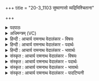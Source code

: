 +++
title = "20-3_1103 सुष्वाणासो व्यद्रिभिश्चिताना"

+++
<details><summary>पदपाठः</summary>

सु꣣ण्वाणा꣡सः꣢। वि। अ꣡द्रि꣢꣯भिः। अ। द्रि꣣भिः। चि꣡ता꣢꣯नाः। गोः। अ꣡धि꣢꣯। त्व꣣चि꣢। इ꣡ष꣢꣯म्। अ꣣स्म꣡भ्य꣢म्। अ꣣भि꣡तः꣢। सम्। अ꣣स्वरन्। वसुवि꣡दः꣢। व꣣सु। वि꣡दः꣢꣯। ११०३।
</details>

<details><summary>अधिमन्त्रम् (VC)</summary>

- पवमानः सोमः
- मनुः सांवरणः
- अनुष्टुप्
- गान्धारः
</details>

<details><summary>हिन्दी : आचार्य रामनाथ वेदालंकार - विषयः</summary>

आगे फिर उन्हीं का वर्णन है।
</details>

<details><summary>हिन्दी : आचार्य रामनाथ वेदालंकार - पदार्थः</summary>

पदार्थान्वय -  (अद्रिभिः)मेघों के समान सरस मनों से(सुष्वाणासः)उपदेश देनेवाले, (गोः)राष्ट्रभूमि के(त्वचि अधि)पृष्ठ पर(चितानाः)शिक्षण कला वा राजनीति को जाननेवाले, (वसुविदः)विद्याधन वा सुवर्ण आदि धन को प्राप्त करानेवाले गुरु वा राजपुरुष(इषम्)अभीष्ट ज्ञान वा धन(अस्मभ्यम्)हमारे लिए(अभितः)सब ओर से(समस्वरन्)घोषित करें अर्थात् प्रदान करें ॥३॥
</details>

<details><summary>हिन्दी : आचार्य रामनाथ वेदालंकार - भावार्थः</summary>

भावार्थ -  गुरुओं वा राजपुरुषों को विद्वान् कीर्त्तिमान्,विद्योपदेशक तथा अभीष्ट धन आदि प्राप्त करानेवाला होना चाहिए ॥३॥
</details>

<details><summary>संस्कृत : आचार्य रामनाथ वेदालंकार - विषयः</summary>

अथ पुनरपि त एव वर्ण्यन्ते।
</details>

<details><summary>संस्कृत : आचार्य रामनाथ वेदालंकार - पदार्थः</summary>

पदार्थान्वय -  (अद्रिभिः)मेघैरिव सरसैर्मनोभिः(सुष्वाणासः)उपदिशन्तः।[स्वन शब्दे,लिटः कानच्,द्वित्वम्। आज्जसेरसुक्।] (गोः)राष्ट्रभूम्याः(त्वचि अधि)पृष्ठे(चितानाः)शिक्षणकलां राजनीतिं च जानानाः, (वसुविदः)विद्याधनस्य सुवर्णादिधनस्य वा लम्भकाः,सोमासः गुरवो राजपुरुषाश्च(इषम्)अभीष्टं ज्ञानं धनं वा(अस्मभ्यम् अभितः)सर्वतः(समस्वरन्२)घोषयन्तु,प्रयच्छन्तु इति यावत् ॥३॥
</details>

<details><summary>संस्कृत : आचार्य रामनाथ वेदालंकार - भावार्थः</summary>

भावार्थ -  गुरुभी राजपुरुषैश्च विद्वद्भिः कीर्तिमद्भिर्विद्योपदेशकैरभीष्ट-धनादिप्रापकैश्च भाव्यम् ॥३॥
</details>

<details><summary>संस्कृत : आचार्य रामनाथ वेदालंकार - पादटिप्पनी</summary>

टिप्पनी -   १. ऋ० ९।१०१।११। २. समस्वरन् सम्यक् शब्दयन्ति, प्रयच्छन्तीति यावत्—इति सा०।
</details>